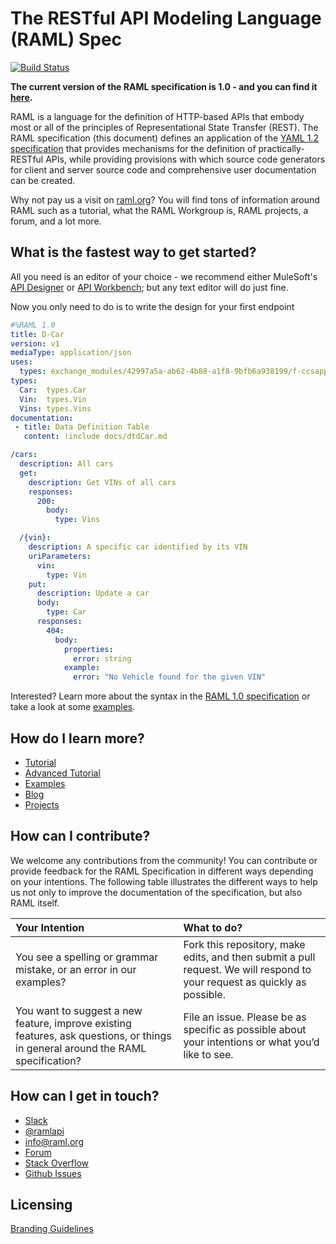 # The RESTful API Modeling Language (RAML) Spec

[![Build Status](https://travis-ci.org/raml-org/raml-spec.svg?branch=master)](https://travis-ci.org/raml-org/raml-spec)

**The current version of the RAML specification is 1.0 - and you can find it [here](https://github.com/raml-org/raml-spec/blob/master/versions/raml-10/raml-10.md).**

RAML is a language for the definition of HTTP-based APIs that embody most or all of the principles of Representational State Transfer (REST). The RAML specification (this document) defines an application of the [YAML 1.2 specification](http://yaml.org/spec/1.2/spec.html) that provides mechanisms for the definition of practically-RESTful APIs, while providing provisions with which source code generators for client and server source code and comprehensive user documentation can be created.

Why not pay us a visit on [raml.org](http://www.raml.org)? You will find tons of information around RAML such as a tutorial, what the RAML Workgroup is, RAML projects, a forum, and a lot more.

## What is the fastest way to get started?

All you need is an editor of your choice - we recommend either MuleSoft's [API Designer](https://github.com/mulesoft/api-designer) or [API Workbench](http://apiworkbench.com/); but any text editor will do just fine.

Now you only need to do is to write the design for your first endpoint

```yaml
#%RAML 1.0
title: D-Car
version: v1
mediaType: application/json
uses:   
  types: exchange_modules/42997a5a-ab62-4b88-a1f8-9bfb6a938199/f-ccsappdatatypes/1.0.0/f-ccsappdatatypes.raml
types:
  Car:  types.Car
  Vin:  types.Vin
  Vins: types.Vins  
documentation: 
 - title: Data Definition Table 
   content: !include docs/dtdCar.md

/cars:
  description: All cars
  get:
    description: Get VINs of all cars
    responses:
      200:
        body:
          type: Vins

  /{vin}:
    description: A specific car identified by its VIN
    uriParameters:
      vin:
        type: Vin
    put:
      description: Update a car
      body:
        type: Car
      responses:
        404:
          body:
            properties:
              error: string
            example:
              error: "No Vehicle found for the given VIN" 
```

Interested? Learn more about the syntax in the [RAML 1.0 specification](https://github.com/raml-org/raml-spec/blob/master/versions/raml-10/raml-10.md) or take a look at some [examples](https://github.com/raml-org/raml-examples).

## How do I learn more?

* [Tutorial](http://raml.org/developers/raml-100-tutorial)
* [Advanced Tutorial](http://raml.org/developers/raml-200-tutorial)
* [Examples](https://github.com/raml-org/raml-examples)
* [Blog](https://medium.com/raml-api)
* [Projects](http://www.raml.org/projects)

## How can I contribute?

We welcome any contributions from the community! You can contribute or provide feedback for the RAML Specification in different ways depending on your intentions. The following table illustrates the different ways to help us not only to improve the documentation of the specification, but also RAML itself.

|Your Intention  |What to do?|
|:----------|:----------|
|You see a spelling or grammar mistake, or an error in our examples? | Fork this repository, make edits, and then submit a pull request. We will respond to your request as quickly as possible.
|You want to suggest a new feature, improve existing features, ask questions, or things in general around the RAML specification? | File an issue. Please be as specific as possible about your intentions or what you’d like to see.

## How can I get in touch?

* [Slack](https://raml.org/slack)
* [@ramlapi](https://twitter.com/ramlapi)
* info@raml.org
* [Forum](http://forum.raml.org)
* [Stack Overflow](http://stackoverflow.com/questions/tagged/raml)
* [Github Issues](https://github.com/raml-org/raml-spec/issues)

## Licensing

[Branding Guidelines](http://raml.org/licensing.html)
